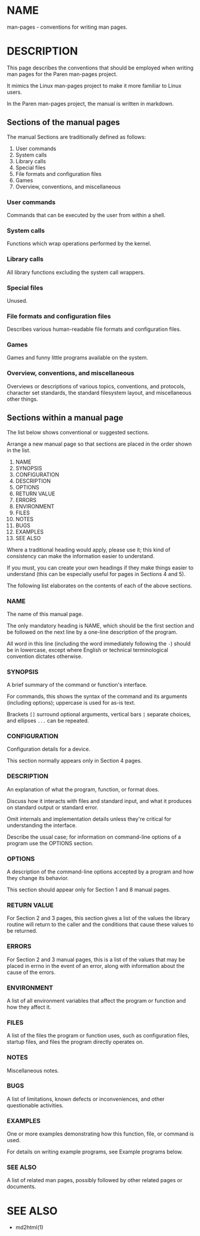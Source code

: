 # NAME
man-pages - conventions for writing man pages.

# DESCRIPTION
This page describes the conventions that should be employed when writing man pages for the Paren man-pages project.

It mimics the Linux man-pages project to make it more familiar to Linux users.

In the Paren man-pages project, the manual is written in markdown.

## Sections of the manual pages
The manual Sections are traditionally defined as follows:

1. User commands
1. System calls
1. Library calls
1. Special files
1. File formats and configuration files
1. Games
1. Overview, conventions, and miscellaneous

### User commands
Commands that can be executed by the user from within a shell.

### System calls
Functions which wrap operations performed by the kernel.

### Library calls
All library functions excluding the system call wrappers.

### Special files
Unused.

### File formats and configuration files
Describes various human-readable file formats and configuration files.

### Games
Games and funny little programs available on the system.

### Overview, conventions, and miscellaneous
Overviews or descriptions of various topics, conventions, and protocols, character set standards, the standard filesystem layout, and miscellaneous other things.

## Sections within a manual page
The list below shows conventional or suggested sections.

Arrange a new manual page so that sections are placed in the order shown in the list.

1. NAME
1. SYNOPSIS
1. CONFIGURATION
1. DESCRIPTION
1. OPTIONS
1. RETURN VALUE
1. ERRORS
1. ENVIRONMENT
1. FILES
1. NOTES
1. BUGS
1. EXAMPLES
1. SEE ALSO

Where a traditional heading would apply, please use it; this kind of consistency can make the information easier to understand.

If you must, you can create your own headings if they make things easier to understand (this can be especially useful for pages in Sections 4 and 5).

The following list elaborates on the contents of each of the above sections.

### NAME
The name of this manual page.

The only mandatory heading is NAME, which should be the first section and be followed on the next line by a one-line description of the program.

All word in this line (including the word immediately following the `-`) should be in lowercase, except where English or technical terminological convention dictates otherwise.

### SYNOPSIS
A brief summary of the command or function's interface.

For commands, this shows the syntax of the command and its arguments (including options); uppercase is used for as-is text.

Brackets `[]` surround optional arguments, vertical bars `|` separate choices, and ellipses `...` can be repeated.

### CONFIGURATION
Configuration details for a device.

This section normally appears only in Section 4 pages.

### DESCRIPTION
An explanation of what the program, function, or format does.

Discuss how it interacts with files and standard input, and what it produces on standard output or standard error.

Omit internals and implementation details unless they're critical for understanding the interface.

Describe the usual case; for information on command-line options of a program use the OPTIONS section.

### OPTIONS
A description of the command-line options accepted by a program and how they change its behavior.

This section should appear only for Section 1 and 8 manual pages.

### RETURN VALUE
For Section 2 and 3 pages, this section gives a list of the values the library routine will return to the caller and the conditions that cause these values to be returned.

### ERRORS
For Section 2 and 3 manual pages, this is a list of the values that may be placed in errno in the event of an error, along with information about the cause of the errors.

### ENVIRONMENT
A list of all environment variables that affect the program or function and how they affect it.

### FILES
A list of the files the program or function uses, such as configuration files, startup files, and files the program directly operates on.

### NOTES
Miscellaneous notes.

### BUGS
A list of limitations, known defects or inconveniences, and other questionable activities.

### EXAMPLES
One or more examples demonstrating how this function, file, or command is used.

For details on writing example programs, see Example programs below.

### SEE ALSO
A list of related man pages, possibly followed by other related pages or documents.

# SEE ALSO
- md2html(1)
